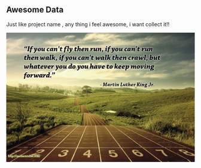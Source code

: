 ## Awesome Data

Just like project name , any thing i feel awesome, i want collect it!!

![](./fly-run-walk-crawl.jpg)

